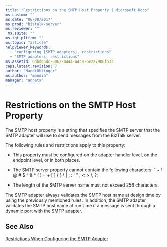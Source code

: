 ```yaml
---
title: "Restrictions on the SMTP Host Property | Microsoft Docs"
ms.custom: ""
ms.date: "06/08/2017"
ms.prod: "biztalk-server"
ms.reviewer: ""
 ms.suite: ""
ms.tgt_pltfrm: ""
ms.topic: "article"
helpviewer_keywords: 
  - "configuring [SMTP adapters], restrictions"
  - "SMTP adapters, restrictions"
ms.assetid: 6dbdb6dc-0062-4444-a4c8-6e2a7900f533
caps.latest.revision: 7
author: "MandiOhlinger"
ms.author: "mandia"
manager: "anneta"
---
```

# Restrictions on the SMTP Host Property
The SMTP host property is a string that specifies the SMTP server that the SMTP adapter will use to send messages from the BizTalk server.  
  
 The following rules and restrictions apply to this property:  
  
-   This property must be configured on the adapter handler level, on the endpoint level, or in both places.  
  
-   The SMTP server property cannot contain the following characters: ` ~ ! @ # $ ^ & * ( ) = + [ ] { } \ &#124; ; : ' " , \< > /, ?;  
  
-   The length of the SMTP server name must not exceed 256 characters.  
  
 The SMTP adapter always validates the SMTP host name at design time by using the previously mentioned rules. In addition, the SMTP adapter validates the SMTP host name at run time if a message is sent through a dynamic port with the SMTP adapter.  
  
## See Also  
 [Restrictions When Configuring the SMTP Adapter](../core/restrictions-when-configuring-the-smtp-adapter.md)